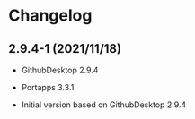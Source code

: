 # Changelog

## 2.9.4-1 (2021/11/18)

* GithubDesktop 2.9.4
* Portapps 3.3.1

* Initial version based on GithubDesktop 2.9.4
